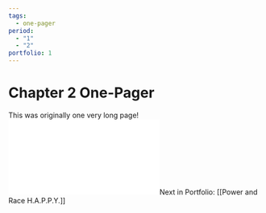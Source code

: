 ```yaml
---
tags:
  - one-pager
period:
  - "1"
  - "2"
portfolio: 1
---
```

# Chapter 2 One-Pager
This was originally one very long page!
![Chapter 2.pdf](Chapter%202.pdf)Next in Portfolio: [[Power and Race H.A.P.P.Y.]]